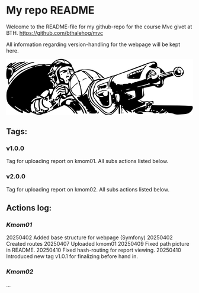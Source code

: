 # My repo README

Welcome to the README-file for my github-repo for the course Mvc givet at BTH.
https://github.com/bthalehog/mvc

All information regarding version-handling for the webpage will be kept here.

![](./public/img/bwtailgun.png)

## Tags:

### v1.0.0
Tag for uploading report on kmom01.
All subs actions listed below.

### v2.0.0
Tag for uploading report on kmom02.
All subs actions listed below.

## Actions log:

### _Kmom01_
20250402 Added base structure for webpage (Symfony)
20250402 Created routes
20250407 Uploaded kmom01
20250409 Fixed path picture in README.
20250410 Fixed hash-routing for report viewing.
20250410 Introduced new tag v1.0.1 for finalizing before hand in.


### _Kmom02_
...
